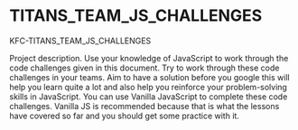 # TITANS_TEAM_JS_CHALLENGES
KFC-TITANS_TEAM_JS_CHALLENGES

Project description.
Use your knowledge of JavaScript to work through the code challenges given in this document. Try to work through these code challenges in your teams. Aim to have a solution before you google this will help you learn quite a lot and also help you reinforce your problem-solving skills in JavaScript.
You can use Vanilla JavaScript to complete these code challenges. Vanilla JS is recommended because that is what the lessons have covered so far and you should get some practice with it.


